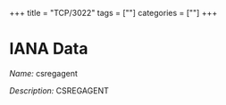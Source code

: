 +++
title = "TCP/3022"
tags = [""]
categories = [""]
+++

# IANA Data

_Name:_ csregagent

_Description:_ CSREGAGENT

